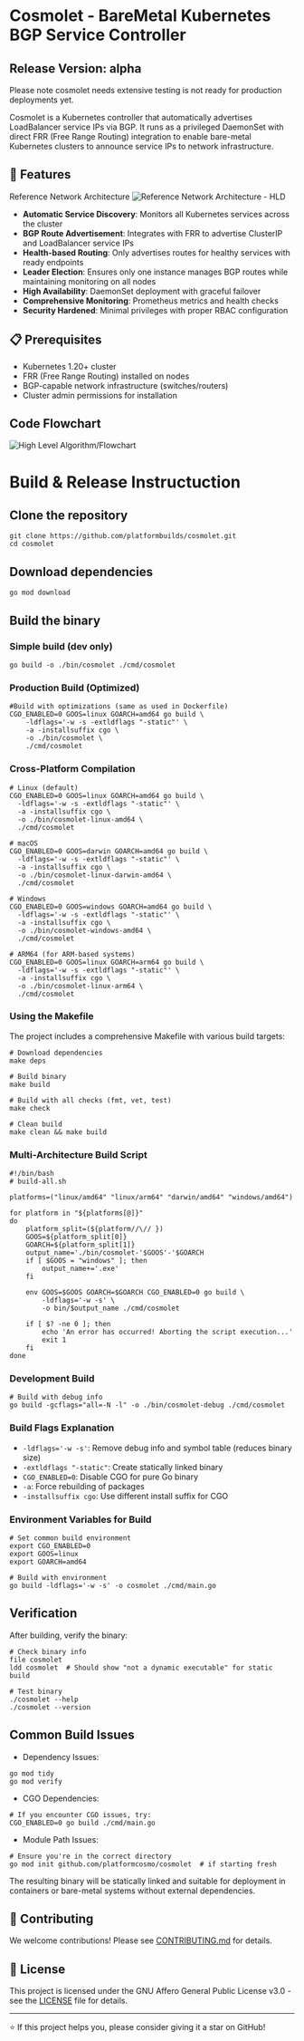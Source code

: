 # Cosmolet - BareMetal Kubernetes BGP Service Controller

## Release Version: alpha
Please note cosmolet needs extensive testing is not ready for production deployments yet.

Cosmolet is a Kubernetes controller that automatically advertises LoadBalancer service IPs via BGP. It runs as a privileged DaemonSet with direct FRR (Free Range Routing) integration to enable bare-metal Kubernetes clusters to announce service IPs to network infrastructure.

## 🚀 Features

Reference Network Architecture
![Reference Network Architecture - HLD](./cosmolet.png)

- **Automatic Service Discovery**: Monitors all Kubernetes services across the cluster
- **BGP Route Advertisement**: Integrates with FRR to advertise ClusterIP and LoadBalancer service IPs
- **Health-based Routing**: Only advertises routes for healthy services with ready endpoints
- **Leader Election**: Ensures only one instance manages BGP routes while maintaining monitoring on all nodes
- **High Availability**: DaemonSet deployment with graceful failover
- **Comprehensive Monitoring**: Prometheus metrics and health checks
- **Security Hardened**: Minimal privileges with proper RBAC configuration

## 📋 Prerequisites

- Kubernetes 1.20+ cluster
- FRR (Free Range Routing) installed on nodes
- BGP-capable network infrastructure (switches/routers)
- Cluster admin permissions for installation

## Code Flowchart
![High Level Algorithm/Flowchart](./flowchart/flowchart-1.png)

# Build & Release Instructuction
## Clone the repository
```
git clone https://github.com/platformbuilds/cosmolet.git
cd cosmolet
```

## Download dependencies
```
go mod download
```

## Build the binary

### Simple build (dev only)
```
go build -o ./bin/cosmolet ./cmd/cosmolet
```

### Production Build (Optimized)
```
#Build with optimizations (same as used in Dockerfile)
CGO_ENABLED=0 GOOS=linux GOARCH=amd64 go build \
    -ldflags='-w -s -extldflags "-static"' \
    -a -installsuffix cgo \
    -o ./bin/cosmolet \
    ./cmd/cosmolet
```

### Cross-Platform Compilation

```
# Linux (default)
CGO_ENABLED=0 GOOS=linux GOARCH=amd64 go build \
  -ldflags='-w -s -extldflags "-static"' \
  -a -installsuffix cgo \
  -o ./bin/cosmolet-linux-amd64 \
  ./cmd/cosmolet

# macOS
CGO_ENABLED=0 GOOS=darwin GOARCH=amd64 go build \
  -ldflags='-w -s -extldflags "-static"' \
  -a -installsuffix cgo \
  -o ./bin/cosmolet-linux-darwin-amd64 \
  ./cmd/cosmolet

# Windows
CGO_ENABLED=0 GOOS=windows GOARCH=amd64 go build \
  -ldflags='-w -s -extldflags "-static"' \
  -a -installsuffix cgo \
  -o ./bin/cosmolet-windows-amd64 \
  ./cmd/cosmolet

# ARM64 (for ARM-based systems)
CGO_ENABLED=0 GOOS=linux GOARCH=arm64 go build \
  -ldflags='-w -s -extldflags "-static"' \
  -a -installsuffix cgo \
  -o ./bin/cosmolet-linux-arm64 \
  ./cmd/cosmolet
```

### Using the Makefile
The project includes a comprehensive Makefile with various build targets:
```
# Download dependencies
make deps

# Build binary
make build

# Build with all checks (fmt, vet, test)
make check

# Clean build
make clean && make build
```


### Multi-Architecture Build Script
```
#!/bin/bash
# build-all.sh

platforms=("linux/amd64" "linux/arm64" "darwin/amd64" "windows/amd64")

for platform in "${platforms[@]}"
do
    platform_split=(${platform//\// })
    GOOS=${platform_split[0]}
    GOARCH=${platform_split[1]}
    output_name='./bin/cosmolet-'$GOOS'-'$GOARCH
    if [ $GOOS = "windows" ]; then
        output_name+='.exe'
    fi

    env GOOS=$GOOS GOARCH=$GOARCH CGO_ENABLED=0 go build \
        -ldflags='-w -s' \
        -o bin/$output_name ./cmd/cosmolet
        
    if [ $? -ne 0 ]; then
        echo 'An error has occurred! Aborting the script execution...'
        exit 1
    fi
done
```

### Development Build
```
# Build with debug info
go build -gcflags="all=-N -l" -o ./bin/cosmolet-debug ./cmd/cosmolet
```


### Build Flags Explanation

* `-ldflags='-w -s'`: Remove debug info and symbol table (reduces binary size)
* `-extldflags "-static"`: Create statically linked binary
* `CGO_ENABLED=0`: Disable CGO for pure Go binary
* `-a`: Force rebuilding of packages
* `-installsuffix cgo`: Use different install suffix for CGO

### Environment Variables for Build
```
# Set common build environment
export CGO_ENABLED=0
export GOOS=linux
export GOARCH=amd64

# Build with environment
go build -ldflags='-w -s' -o cosmolet ./cmd/main.go
```

## Verification
After building, verify the binary:
```
# Check binary info
file cosmolet
ldd cosmolet  # Should show "not a dynamic executable" for static build

# Test binary
./cosmolet --help
./cosmolet --version
```

## Common Build Issues
* Dependency Issues:
```
go mod tidy
go mod verify
```

* CGO Dependencies:
```
# If you encounter CGO issues, try:
CGO_ENABLED=0 go build ./cmd/main.go
```

* Module Path Issues:
```
# Ensure you're in the correct directory
go mod init github.com/platformcosmo/cosmolet  # if starting fresh
```

The resulting binary will be statically linked and suitable for deployment in containers or bare-metal systems without external dependencies.


## 🤝 Contributing

We welcome contributions! Please see [CONTRIBUTING.md](CONTRIBUTING.md) for details.

## 📄 License

This project is licensed under the GNU Affero General Public License v3.0 - see the [LICENSE](LICENSE) file for details.

---

⭐ If this project helps you, please consider giving it a star on GitHub!
